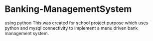 # Banking-ManagementSystem
using python
This was created for school project purpose which uses python and mysql connectivity to implement a menu driven bank management system.
